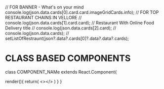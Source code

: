 // FOR BANNER - What's on your mind
console.log(json.data.cards[0].card.card.imageGridCards.info);
// FOR TOP RESTAURANT CHAINS IN VELLORE
// console.log(json.data.cards[1].card.card);
// Restaurant With Online Food Delivery title
// console.log(json.data.cards[2].card);
// console.log(json.data.cards);
// setListOfRestraunt(json?.data?.cards[0]?.data?.data?.cards);

# CLASS BASED COMPONENTS

class COMPONENT_NAMe extends React.Component{

<!-- render method will return jsx -->

render(){
return(
<></>
)
}
}
